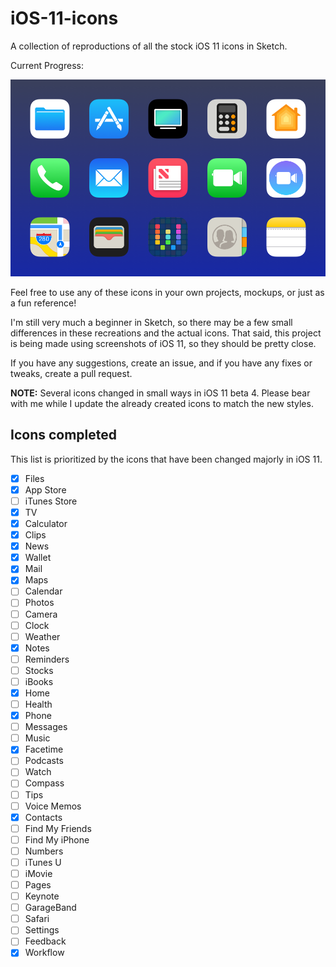 # iOS-11-icons
A collection of reproductions of all the stock iOS 11 icons in Sketch.

Current Progress:

![](https://github.com/nateansel/iOS-11-icons/blob/master/Icons.png)

Feel free to use any of these icons in your own projects, mockups, or just as a fun reference!

I'm still very much a beginner in Sketch, so there may be a few small differences in these recreations and the actual icons. That said, this project is being made using screenshots of iOS 11, so they should be pretty close.

If you have any suggestions, create an issue, and if you have any fixes or tweaks, create a pull request.

**NOTE:** Several icons changed in small ways in iOS 11 beta 4. Please bear with me while I update the already created icons to match the new styles.


## Icons completed
This list is prioritized by the icons that have been changed majorly in iOS 11. 

- [x] Files
- [x] App Store
- [ ] iTunes Store
- [x] TV
- [x] Calculator
- [x] Clips
- [x] News
- [x] Wallet
- [x] Mail
- [x] Maps
- [ ] Calendar
- [ ] Photos
- [ ] Camera
- [ ] Clock
- [ ] Weather
- [x] Notes
- [ ] Reminders
- [ ] Stocks
- [ ] iBooks
- [x] Home
- [ ] Health
- [x] Phone
- [ ] Messages
- [ ] Music
- [x] Facetime
- [ ] Podcasts
- [ ] Watch
- [ ] Compass
- [ ] Tips
- [ ] Voice Memos
- [x] Contacts
- [ ] Find My Friends
- [ ] Find My iPhone
- [ ] Numbers
- [ ] iTunes U
- [ ] iMovie
- [ ] Pages
- [ ] Keynote
- [ ] GarageBand
- [ ] Safari
- [ ] Settings
- [ ] Feedback
- [x] Workflow
